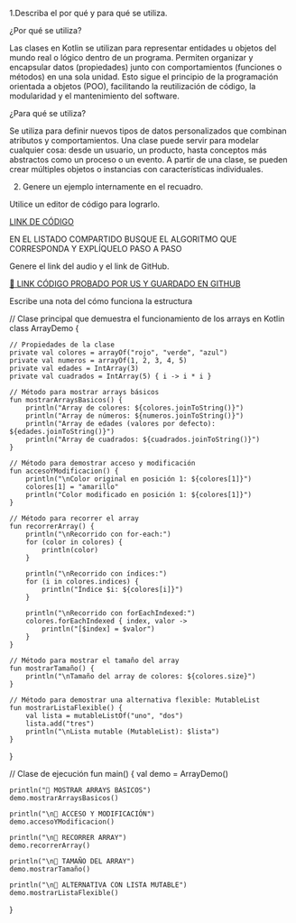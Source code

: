 1.Describa el por qué y para qué se utiliza.

¿Por qué se utiliza?

Las clases en Kotlin se utilizan para representar entidades u objetos del mundo real o lógico dentro de un programa. Permiten organizar y encapsular datos (propiedades) junto con comportamientos (funciones o métodos) en una sola unidad. Esto sigue el principio de la programación orientada a objetos (POO), facilitando la reutilización de código, la modularidad y el mantenimiento del software.

¿Para qué se utiliza?

Se utiliza para definir nuevos tipos de datos personalizados que combinan atributos y comportamientos. Una clase puede servir para modelar cualquier cosa: desde un usuario, un producto, hasta conceptos más abstractos como un proceso o un evento. A partir de una clase, se pueden crear múltiples objetos o instancias con características individuales.

2. Genere un ejemplo internamente en el recuadro.

Utilice un editor de código para lograrlo.

[LINK DE CÓDIGO](https://pl.kotl.in/lMbP4-IVC)

EN EL LISTADO COMPARTIDO BUSQUE EL ALGORITMO QUE CORRESPONDA Y EXPLÍQUELO PASO A PASO

Genere el link del audio y el link de GitHub.

[🔗 LINK CÓDIGO PROBADO POR US Y GUARDADO EN GITHUB](https://github.com/Lastshaw0724/Tarjetas-kotlin-/blob/main/CLASS/class.png)

Escribe una nota del cómo funciona la estructura

// Clase principal que demuestra el funcionamiento de los arrays en Kotlin
class ArrayDemo {

    // Propiedades de la clase
    private val colores = arrayOf("rojo", "verde", "azul")
    private val numeros = arrayOf(1, 2, 3, 4, 5)
    private val edades = IntArray(3)
    private val cuadrados = IntArray(5) { i -> i * i }

    // Método para mostrar arrays básicos
    fun mostrarArraysBasicos() {
        println("Array de colores: ${colores.joinToString()}")
        println("Array de números: ${numeros.joinToString()}")
        println("Array de edades (valores por defecto): ${edades.joinToString()}")
        println("Array de cuadrados: ${cuadrados.joinToString()}")
    }

    // Método para demostrar acceso y modificación
    fun accesoYModificacion() {
        println("\nColor original en posición 1: ${colores[1]}")
        colores[1] = "amarillo"
        println("Color modificado en posición 1: ${colores[1]}")
    }

    // Método para recorrer el array
    fun recorrerArray() {
        println("\nRecorrido con for-each:")
        for (color in colores) {
            println(color)
        }

        println("\nRecorrido con índices:")
        for (i in colores.indices) {
            println("Índice $i: ${colores[i]}")
        }

        println("\nRecorrido con forEachIndexed:")
        colores.forEachIndexed { index, valor ->
            println("[$index] = $valor")
        }
    }

    // Método para mostrar el tamaño del array
    fun mostrarTamaño() {
        println("\nTamaño del array de colores: ${colores.size}")
    }

    // Método para demostrar una alternativa flexible: MutableList
    fun mostrarListaFlexible() {
        val lista = mutableListOf("uno", "dos")
        lista.add("tres")
        println("\nLista mutable (MutableList): $lista")
    }
}

// Clase de ejecución
fun main() {
    val demo = ArrayDemo()

    println("🔹 MOSTRAR ARRAYS BÁSICOS")
    demo.mostrarArraysBasicos()

    println("\n🔹 ACCESO Y MODIFICACIÓN")
    demo.accesoYModificacion()

    println("\n🔹 RECORRER ARRAY")
    demo.recorrerArray()

    println("\n🔹 TAMAÑO DEL ARRAY")
    demo.mostrarTamaño()

    println("\n🔹 ALTERNATIVA CON LISTA MUTABLE")
    demo.mostrarListaFlexible()
}
